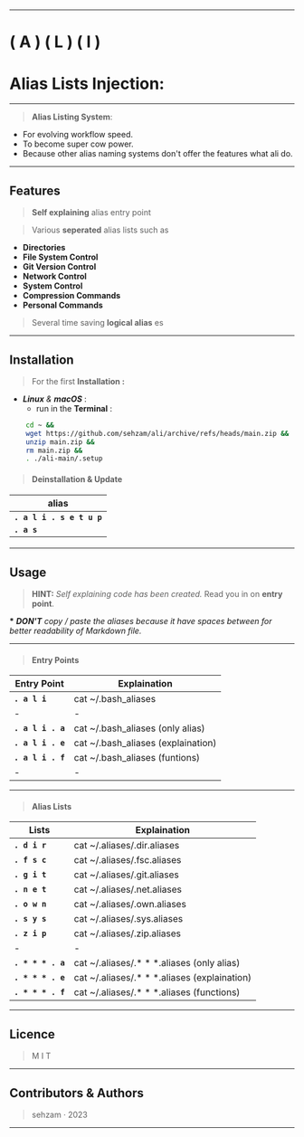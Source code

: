 #
---
# ( A ) ( L ) ( I ) 
# Alias Lists Injection: 

---
> __Alias Listing System__: 

  - For evolving workflow speed.
  - To become super cow power.
  - Because other alias naming systems don't offer the features what ali do.

  ---
## Features

> __Self explaining__ alias entry point

> Various __seperated__ alias lists such as 
  
  - __Directories__
  - __File System Control__
  - __Git Version Control__
  - __Network Control__
  - __System Control__
  - __Compression Commands__
  - __Personal Commands__ 
> Several time saving __logical alias__ es

---
##  Installation

> For the first __Installation :__ 
 
 - ___Linux__ & __macOS___ : 
   - run in the __Terminal__ :
  
```bash
    cd ~ && 
    wget https://github.com/sehzam/ali/archive/refs/heads/main.zip && 
    unzip main.zip && 
    rm main.zip && 
    . ./ali-main/.setup
```
> #### __Deinstallation__ __&__                     __Update__  

| alias                          |
|--------------------------------|
| __`. a l i . s e t u p`__  |     
 __`. a s`__  |                    

> #### 


---
## Usage

> __HINT:__ _Self explaining code has been created._ Read you in on __entry point__.

__*__ ____DON'T__ copy / paste the aliases because it have spaces between for better readability of Markdown file_._


---

> #### Entry Points
|        Entry Point         |         Explaination                   |
|----------------------------|----------------------------------------|
| __`. a l i`__              | cat ~/.bash_aliases                    |
|-|-|
| __`. a l i . a`__          | cat ~/.bash_aliases (only alias)       |
| __`. a l i . e`__          | cat ~/.bash_aliases (explaination)     |
| __`. a l i . f`__          | cat ~/.bash_aliases (funtions)         |
|-|-|

---

> #### Alias Lists
|        Lists               |            Explaination                  |
|----------------------------|------------------------------------------|
| __`. d i r`__              | cat ~/.aliases/.dir.aliases              | 
| __`. f s c`__              | cat ~/.aliases/.fsc.aliases              | 
| __`. g i t`__              | cat ~/.aliases/.git.aliases              | 
| __`. n e t`__              | cat ~/.aliases/.net.aliases              | 
| __`. o w n`__              | cat ~/.aliases/.own.aliases              | 
| __`. s y s`__              | cat ~/.aliases/.sys.aliases              | 
| __`. z i p`__              | cat ~/.aliases/.zip.aliases              | 
|-|-|
| __`. * * * . a`__          | cat ~/.aliases/.* * *.aliases (only alias)  |
| __`. * * * . e`__          | cat ~/.aliases/.* * *.aliases (explaination)|
| __`. * * * . f`__          | cat ~/.aliases/.* * *.aliases (functions)   |

---
## Licence

> M  I  T
---
## Contributors & Authors

> sehzam · 2023
---